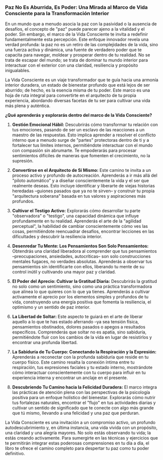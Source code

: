 ### Paz No Es Aburrida, Es Poder: Una Mirada al Marco de Vida Consciente para la Transformación Interior
En un mundo que a menudo asocia la paz con la pasividad o la ausencia de desafíos, el concepto de "paz" puede parecer ajeno a la vitalidad y el poder. Sin embargo, el marco de la Vida Consciente te invita a redefinir fundamentalmente esta percepción. Este enfoque innovador revela una verdad profunda: la paz no es un retiro de las complejidades de la vida, sino una fuerza activa y dinámica, una fuente de verdadero poder que te capacita para navegar, moldear y prosperar dentro de tu realidad. No se trata de escapar del mundo; se trata de dominar tu mundo interior para interactuar con el exterior con una claridad, resiliencia y propósito inigualables.

La Vida Consciente es un viaje transformador que te guía hacia una armonía interior duradera, un estado de bienestar profundo que está lejos de ser aburrido; de hecho, es la esencia misma de tu poder. Este marco es una hoja de ruta integral para convertirte en el arquitecto de tu propia experiencia, abordando diversas facetas de tu ser para cultivar una vida más plena y auténtica.

**¿Qué aprenderás y explorarás dentro del marco de la Vida Consciente?**

1.  **Gestión Emocional Hábil:** Descubrirás cómo transformar tu relación con tus emociones, pasando de ser un esclavo de las reacciones a un maestro de las respuestas. Esto implica aprender a resolver el conflicto interno que a menudo surge de "partes" protectoras dentro de ti y a fortalecer tus límites internos, permitiéndote interactuar con el mundo con compasión sin abrumarte. Te empoderarás para procesar sentimientos difíciles de maneras que fomenten el crecimiento, no la supresión.

2.  **Convertirse en el Arquitecto de Sí Mismo:** Este camino te invita a un proceso activo y profundo de autocreación. Aprenderás a ir más allá del "piloto automático" y a diseñar conscientemente la vida y el ser que realmente deseas. Esto incluye identificar y liberarte de viejas historias heredadas –guiones pasados que ya no te sirven– y construir tu propia "arquitectura soberana" basada en tus valores y aspiraciones más profundos.

3.  **Cultivar el Testigo Activo:** Explorarás cómo desarrollar tu parte "observadora" o "testigo", una capacidad dinámica que influye profundamente en tu realidad. Aprenderás el arte de la "agilidad perceptual", la habilidad de cambiar conscientemente cómo ves las cosas, permitiéndote reencuadrar desafíos, encontrar lecciones en las dificultades y descubrir la resiliencia interior.

4.  **Desenredar Tu Mente: Los Pensamientos Son Solo Pensamientos:** Obtendrás una claridad liberadora al comprender que tus pensamientos –preocupaciones, ansiedades, autocríticas– son solo construcciones mentales fugaces, no verdades absolutas. Aprenderás a observar tus pensamientos sin identificarte con ellos, liberando tu mente de su control inútil y cultivando una mayor paz y claridad.

5.  **El Poder del Aprecio: Cultivar la Gratitud Diaria:** Descubrirás la gratitud no solo como un sentimiento, sino como una práctica transformadora que alinea lo que quieres con lo que ya tienes. Aprenderás a cultivar activamente el aprecio por los elementos simples y profundos de tu vida, construyendo una energía positiva que fomenta la resiliencia, el optimismo y un sentido de paz interior.

6.  **La Libertad de Soltar:** Este aspecto te guiará en el arte de liberar aquello a lo que te has estado aferrando –ya sea tensión física, pensamientos obstinados, dolores pasados o apegos a resultados específicos. Comprenderás que soltar no es apatía, sino sabiduría, permitiéndote fluir con los cambios de la vida en lugar de resistirlos y encontrar una profunda libertad.

7.  **La Sabiduría de Tu Cuerpo: Conectando la Respiración y la Expresión:** Aprenderás a reconectar con la profunda sabiduría que reside en tu cuerpo físico. Este camino resalta la conexión íntima entre tu respiración, tus expresiones faciales y tu estado interno, mostrándote cómo interactuar conscientemente con tu cuerpo para influir en tu experiencia interna y encontrar un anclaje en el presente.

8.  **Descubriendo Tu Camino hacia la Felicidad Duradera:** El marco integra las prácticas de atención plena con las perspectivas de la psicología positiva para un enfoque holístico del bienestar. Explorarás cómo nutrir tus fortalezas naturales, encontrar el "flujo" en tus actividades diarias y cultivar un sentido de significado que te conecte con algo más grande que tú mismo, llevando a una felicidad y una paz que perduran.

La Vida Consciente es una invitación a un compromiso activo, un profundo autodescubrimiento y, en última instancia, una vida vivida con un propósito, una claridad y una alegría mayores. No solo estás observando tu vida; la estás creando activamente. Para sumergirte en las técnicas y ejercicios que te permitirán integrar estas poderosas comprensiones en tu día a día, el libro te ofrece el camino completo para despertar tu paz como tu poder definitivo.